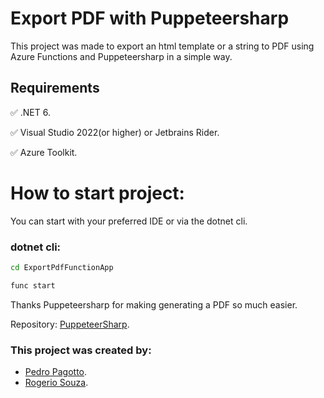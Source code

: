 # Export PDF with Puppeteersharp


This project was made to export an html template or a string to PDF using Azure Functions and Puppeteersharp in a simple way.


## Requirements
 ✅ .NET 6.
 
 ✅ Visual Studio 2022(or higher) or Jetbrains Rider.
 
 ✅ Azure Toolkit.
  
  
# How to start project:
You can start with your preferred IDE or via the dotnet cli.


### dotnet cli:

```bash
cd ExportPdfFunctionApp
```

```bash
func start
```

Thanks Puppeteersharp for making generating a PDF so much easier.

Repository: [PuppeteerSharp](https://github.com/hardkoded/puppeteer-sharp).

### This project was created by:
 - [Pedro Pagotto](https://github.com/pedropagotto).
 - [Rogerio Souza](https://github.com/rogeriosouzax).
